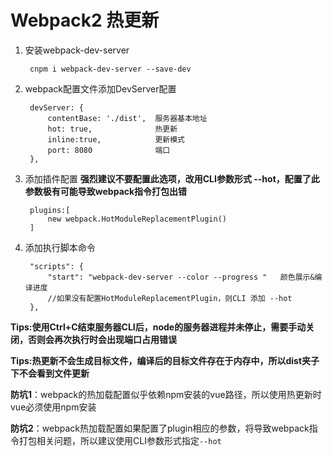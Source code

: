 # Webpack2 热更新

1. 安装webpack-dev-server 
	
		cnpm i webpack-dev-server --save-dev

2. webpack配置文件添加DevServer配置

		devServer: {
			contentBase: './dist',  服务器基本地址
			hot: true,				热更新
			inline:true,			更新模式
			port: 8080				端口
	    },

3. 添加插件配置  **强烈建议不要配置此选项，改用CLI参数形式 --hot，配置了此参数极有可能导致webpack指令打包出错**

		plugins:[
			new webpack.HotModuleReplacementPlugin()
		]

4. 添加执行脚本命令

		"scripts": {
			"start": "webpack-dev-server --color --progress "	颜色展示&编译进度
			//如果没有配置HotModuleReplacementPlugin，则CLI 添加 --hot
		},

**Tips:使用Ctrl+C结束服务器CLI后，node的服务器进程并未停止，需要手动关闭，否则会再次执行时会出现端口占用错误**

**Tips:热更新不会生成目标文件，编译后的目标文件存在于内存中，所以dist夹子下不会看到文件更新**

**防坑1**：webpack的热加载配置似乎依赖npm安装的vue路径，所以使用热更新时vue必须使用npm安装

**防坑2**：webpack热加载配置如果配置了plugin相应的参数，将导致webpack指令打包相关问题，所以建议使用CLI参数形式指定`--hot`